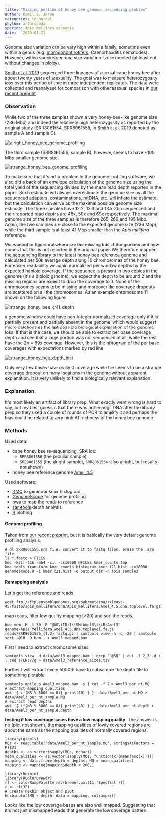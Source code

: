 ```yaml
---
title: "Missing portion of honey bee genome: sequencing problem"
author: Kamil S. Jaron
categories: technical
phylum: arthropoda
species: Apis melifera capensis
date:   2020-01-21
---
```


Genome size variation can be vary high within a family, sometime even within a genus (e.g. [monogonont rotifers](https://link.springer.com/article/10.1007/s10750-016-2725-7), Caenorhabditis nematodes). However, within species genome size variation is unexpected (at least not without changes in ploidy).

[Smith et al. 2019](https://onlinelibrary.wiley.com/doi/full/10.1111/jeb.13397) sequenced three lineages of asexual cape honey bee after about twenty years of asexuality. The goal was to measure heterozygosity loss over this period of time in three independent replicates. The data were collected and reanalyzed for comparison with other asexual species in [our recent preprint](https://www.biorxiv.org/content/10.1101/497495v2).

### Observation

While two of the three samples shown a very honey-bee-like genome size (236 Mbp) and indeed the relatively high heterozygosity as reported by the original study (SRR8061554, SRR8061555, in Smith et al. 2019 denoted as sample A and sample C).

![alright_honey_bee_genome_profiling](/assets/2020-01-21-bee/SRR8061555_profiling.png )

The third sample (SRR8061556; sample B), however, seems to have ~100 Mbp smaller genome size.

![strange_honey_bee_genome_profiling](/assets/2020-01-21-bee/SRR8061556_profiling.png )

To make sure that it's not a problem in the genome profiling software, we also did a back of an envelope calculation of the genome size using the total yield of the sequencing divided by the mean read depth reported in the paper. Such estimate will always overestimate the genome size as all the sequenced adapters, contaminations, mtDNA, etc. will inflate the estimate, but the calculation can serve as the maximal possible genome size estimate. The three samples have 12.2, 13.3 and 13.5 Gbp sequenced and their reported read depths are 46x, 50x and 69x respectively. The maximal genome size of the three samples is therefore 265, 266 and 195 Mbp. Again, the two samples are close to the expected genome size (236 Mbp), while the third sample is at least 41 Mbp smaller than the _Apis melifera_ reference.

We wanted to figure out where are the missing bits of the genome and how comes that this is not reported in the original paper. We therefore mapped the sequencing library to the latest honey bee reference genome and calculated per 50k average depth along 16 chromosomes of the honey bee. For easier readability we again normalized per window depths by the expected haploid coverage. If the sequence is present in two copies in the genome (it's a diploid genome), we expect the depth to be around 2 and the missing regions are expect to drop the coverage to 0. None of the chromosomes seems to be missing and moreover the coverage dropouts are scattered on all the chromosomes. As an example chromosome 11 shown on the following figure

![strange_honey_bee_ch11_depth](/assets/2020-01-21-bee/SRR8061556_ch11_depth.png )

a genome window could have non-integer normalized coverage only if it is partially present and partially absent in the genome, which would suggest micro deletions as the last possible biological explanation of the genome loss. If that is the case, we should be able to extract per base coverage depth and see that a large portion was not sequenced at all, while the rest have the 2n = 69x coverage. However, this is the histogram of the per base coverages with expectations marked by red line

![strange_honey_bee_depth_hist](/assets/2020-01-21-bee/SRR8061556_coverage_per_nt_hist.png )

Only very few bases have really 0 coverage while the seems to be a strange coverage dropout on many locations in the genome without apparent explanation. It is very unlikely to find a biologically relevant explanation.

### Explanation

It's most likely an artifact of library prep. What exactly went wrong is hard to say, but my best guess is that there was not enough DNA after the library prep so they used a couple of rounds of PCR to amplify it and perhaps the bias could be related to very high AT-richness of the honey bee genome.

### Methods

Used data:
 - cape honey bee re-sequencing, SRA ids:
   - `SRR8061556` (the peculiar sample)
   - `SRR8061555` (the alright sample), `SRR8061554` (also alright, but results not shown)
 - honey bee reference genome [Amel_4.5](https://www.ncbi.nlm.nih.gov/assembly/GCA_000002195.1)

Used software:
 - [KMC](https://github.com/refresh-bio/KMC) to generate kmer histogram
 - [GenomeScope](https://github.com/tbenavi1/genomescope) for genome profiling
 - [bwa](https://github.com/lh3/bwa) to map the reads to reference
 - [samtools](https://github.com/samtools/samtools) depth analysis
 - [R](https://cran.r-project.org/) plotting

#### Genome profiling

Taken from [our recent preprint](https://www.biorxiv.org/content/10.1101/497495v2), but it is basically the very default genome profiling analysis.

```
# dl SRR8061556.sra file; convert it to fastq files; erase the .sra file
ls *.fastq > FILES
kmc -k21 -t16 -m64 -ci1 -cs10000 @FILES kmer_counts tmp
kmc_tools transform kmer_counts histogram kmer_k21.hist -cx10000
genomescope.R -i kmer_k21.hist -o output_dir -n apis_sample3
```

#### Remapping analysis

Let's get the reference and reads

```{bash}
wget ftp://ftp.ensemblgenomes.org/pub/metazoa/release-45/fasta/apis_mellifera/dna/Apis_mellifera.Amel_4.5.dna.toplevel.fa.gz
```

map reads, filter low quality mapping (>20) and sort the reads.

```{bash}
bwa mem -M -t 30 -R "@RG\tID:1\tSM:Amel3\t\LB:Amel3" genome/Apis_mellifera.Amel_4.5.dna.toplevel.fa.gz reads/SRR8061556_{1,2}.fastq.gz | samtools view -h -q -20 | samtools sort -@10 -O bam - > Amel3_mapped.bam
```

First I need to extract chromosome sizes

```
samtools view -H data/Amel3_mapped.bam | grep "^@SQ" | cut -f 2,3 -d : | sed s/LN://g > data/Amel3_reference_sizes.tsv
```

Further I will extract every 5000th base to subsample the depth file to something plotable

```{bash}
samtools mpileup Amel3_mapped.bam -s | cut -f 7 > Amel3_per_nt.MQ     
# extract mapping qualities
awk '{ if(NR % 5000 == 0){ print($0) } }' data/Amel3_per_nt.MQ > data/Amel3_per_nt_sample.MQ
# extract read depths
awk '{ if(NR % 5000 == 0){ print($0) } }' data/Amel3_per_nt.depth > data/Amel3_per_nt_sample.depth
```

**testing if low coverage bases have a low mapping quality**. The answer is no (plot not shown), the mapping qualities of lowly covered regions are about the same as the mapping qualities of normally covered regions.

```{R}
library(gtools)
MQs <- read.table('data/Amel3_per_nt_sample.MQ', stringsAsFactors = F)$V1
depths <- as.vector(sapply(MQs, nchar))
mean_qualities <- as.vector(sapply(MQs, function(x){mean(asc(x))}))
mapping <- data.frame(depth = depths, MQ = mean_qualities)
mapping <- mapping[mapping$depth < 200,]

library(hexbin)
library(RColorBrewer)
rf <- colorRampPalette(rev(brewer.pal(11,'Spectral')))
r <- rf(32)
# Create hexbin object and plot
hexbinplot(MQ ~ depth, data = mapping, colramp=rf)
```

Looks like the low coverage bases are also well mapped. Suggesting that it's not just mismapped reads that generate the low coverage pattern.